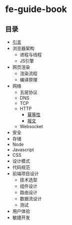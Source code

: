# fe-guide-book

## 目录
  - [引言](./chapters/introduction.md)
  - 浏览器架构
    - 进程与线程
    - JS引擎
  - 网页渲染
    - 渲染流程
    - 编译原理
  - 网络
    - 五层协议
    - DNS
    - TCP
    - HTTP
      - [幂等性](./chapters/http/idempotence.md)
      - [报文](./chapters/http/message.md)
    - Websocket
  - 安全
  - 存储
  - Node
  - Javascript
  - CSS
  - 设计模式
  - 代码规范
  - 前端项目设计
    - 技术选型
    - 组件设计
    - 路由设计
    - 数据流设计
    - 测试
  - 用户体验
  - 敏捷开发

